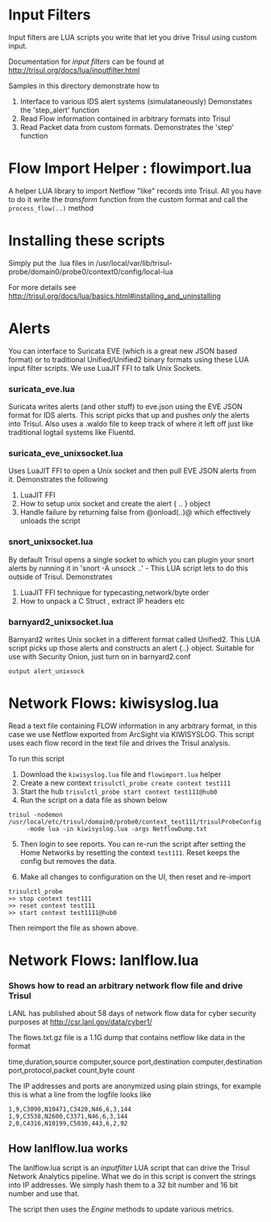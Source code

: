 Input Filters 
=============

Input filters are LUA scripts you write that let you drive Trisul using custom input.

Documentation for _input filters_ can be found at http://trisul.org/docs/lua/inputfilter.html


Samples in this directory demonstrate how to 

1.  Interface to various IDS alert systems (simulataneously) Demonstates the 'step_alert' function
2.  Read Flow information contained in arbitrary formats into Trisul
3.  Read Packet data from custom formats. Demonstrates the 'step' function 

Flow Import Helper : flowimport.lua
===================

A helper LUA library to import Netflow "like" records into Trisul. All you have to do it write the *transform* function from the custom format and call the `process_flow(..)` method 


Installing these scripts
========================

Simply put  the .lua files  in /usr/local/var/lib/trisul-probe/domain0/probe0/context0/config/local-lua 

For more details see http://trisul.org/docs/lua/basics.html#installing_and_uninstalling


Alerts 
======

You can interface to Suricata EVE (which is a great new JSON based format) or to traditional Unified/Unified2 
binary formats using these LUA input filter scripts. We use LuaJIT FFI to talk Unix Sockets. 


### suricata_eve.lua
Suricata writes alerts (and other stuff) to eve.json using the EVE JSON format for IDS alerts.
This script picks that up and pushes _only_ the alerts into Trisul. Also uses a .waldo file to keep track
of where it left off just like traditional logtail systems like Fluentd.


### suricata_eve_unixsocket.lua 
Uses LuaJIT FFI to open a Unix socket and then pull EVE JSON alerts from it.  Demonstrates  the following

1. LuaJIT FFI 
2. How to setup unix socket and create the alert { .. } object 
3. Handle failure by returning false from @onload(..)@ which effectively unloads the script


### snort_unixsocket.lua
By default Trisul opens a single socket to which you can plugin your snort alerts by running it in
'snort -A unsock ..'  - This LUA script lets to do this outside of Trisul.  Demonstrates

1. LuaJIT FFI technique for typecasting,network/byte order 
2. How to unpack a C Struct , extract IP headers etc

### barnyard2_unixsocket.lua
Barnyard2 writes Unix socket in a different format  called Unified2. This LUA script picks up those alerts
and constructs an alert {..} object.   Suitable for use with Security Onion, just turn on  in barnyard2.conf

````
output alert_unixsock
````



Network Flows:  kiwisyslog.lua 
===============

Read a text file containing FLOW information in any arbitrary format, in this case we use Netflow exported 
from ArcSight via KIWISYSLOG.  This script uses each flow record in the text file and drives the Trisul analysis.

To run this script

1. Download the `kiwisyslog.lua` file and `flowimport.lua` helper 
2. Create a new context `trisulctl_probe create context test111` 
3. Start the hub `trisulctl_probe start context test111@hub0`
4. Run the script on a data file as shown below

````
trisul -nodemon /usr/local/etc/trisul/domain0/probe0/context_test111/trisulProbeConfig.xml 
     -mode lua -in kiwisyslog.lua -args NetflowDump.txt 
````
5. Then login to see reports. You can re-run the script after setting the Home Networks by resetting the context `test111`. Reset keeps the 
config but removes the data.

6. Make all changes to configuration on the UI, then reset and re-import

````
trisulctl_probe 
>> stop context test111
>> reset context test111
>> start context test1111@hub0
````

Then reimport the file as shown above.






Network Flows:  lanlflow.lua 
===============

### Shows how to read an arbitrary network flow file and drive Trisul 


LANL has published about 58 days of network flow data for cyber security purposes at
http://csr.lanl.gov/data/cyber1/

The flows.txt.gz file is a 1.1G dump that contains netflow like data in the format

time,duration,source computer,source port,destination computer,destination port,protocol,packet count,byte count

The IP addresses and ports are anonymized using plain strings, for example this is what a line from the logfile looks like 

````
1,9,C3090,N10471,C3420,N46,6,3,144
1,9,C3538,N2600,C3371,N46,6,3,144
2,0,C4316,N10199,C5030,443,6,2,92
````


How lanlflow.lua works
----------------------
The lanlflow.lua script is an *inputfilter* LUA script that can drive the Trisul Network Analytics pipeline. 
What we do in this script is convert the strings into IP addresses. We simply hash them to a 32 bit number and 16 bit number and use that. 

The script then uses the _Engine_ methods to update various metrics.





